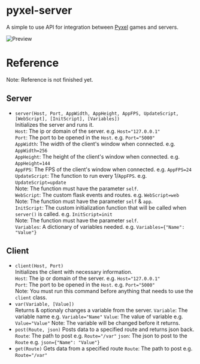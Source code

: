 # pyxel-server
A simple to use API for integration between [Pyxel](https://github.com/kitao/pyxel) games and servers. 

![Preview](https://github.com/FloppiDisk/pyxserver/blob/main/preview.gif?raw=true)


# Reference
Note: Reference is not finished yet.
## Server
* `server(Host, Port, AppWidth, AppHeight, AppFPS, UpdateScript, [WebScript], [InitScript], [Variables])`  
Initializes the server and runs it.  
`Host`: The ip or domain of the server. e.g. `Host="127.0.0.1"`  
`Port`: The port to be opened in the `Host`. e.g. `Port="5000"`  
`AppWidth`: The width of the client's window when connected. e.g. `AppWidth=256`  
`AppHeight`: The height of the client's window when connected. e.g. `AppHeight=144`  
`AppFPS`: The FPS of the client's window when connected. e.g. `AppFPS=24`  
`UpdateScript`: The function to run every 1/`AppFPS`. e.g. `UpdateScript=update`  
  Note: The function must have the parameter `self`.  
`WebScript`: The custom flask events and routes. e.g. `WebScript=web`  
  Note: The function must have the parameter `self` & `app`.  
`InitScript`: The custom initialization function that will be called when `server()` is called. e.g. `InitScript=init`  
  Note: The function must have the parameter `self`.  
`Variables`: A dictionary of variables needed. e.g. `Variables={"Name": "Value"}`  
## Client
* `client(Host, Port)`  
Initializes the client with necessary information.  
`Host`: The ip or domain of the server. e.g. `Host="127.0.0.1"`  
`Port`: The port to be opened in the `Host`. e.g. `Port="5000"`  
  Note: You must run this command before anything that needs to use the `client` class.  
* `var(Variable, [Value])`  
Returns & optionaly changes a variable from the server.
`Variable`: The variable name e.g. `Variable="Name"`
`Value`: The value of variable e.g. `Value="Value"`
  Note: The variable will be changed before it returns.
* `post(Route, json)`
Posts data to a specified route and returns json back.
`Route`: The path to post e.g. `Route="/var"`
`json`: The json to post to the `Route` e.g. `json={"Name": "Value"}`
* `get(Route)`
Gets data from a specified route
`Route`: The path to post e.g. `Route="/var"`
